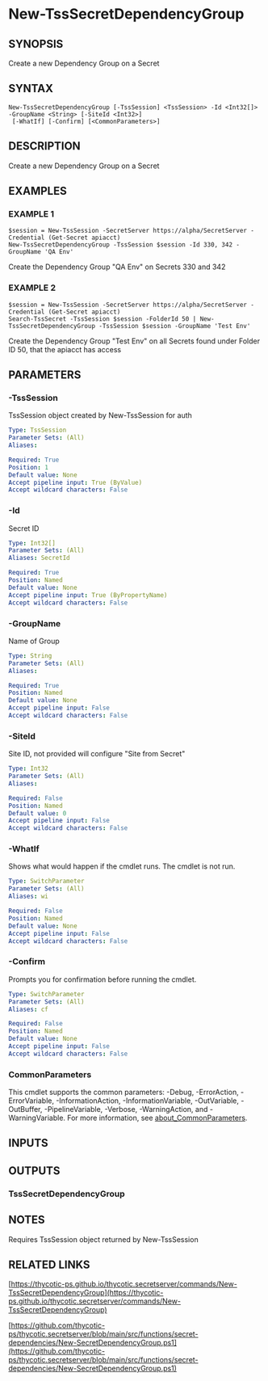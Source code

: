 # New-TssSecretDependencyGroup

## SYNOPSIS
Create a new Dependency Group on a Secret

## SYNTAX

```
New-TssSecretDependencyGroup [-TssSession] <TssSession> -Id <Int32[]> -GroupName <String> [-SiteId <Int32>]
 [-WhatIf] [-Confirm] [<CommonParameters>]
```

## DESCRIPTION
Create a new Dependency Group on a Secret

## EXAMPLES

### EXAMPLE 1
```
$session = New-TssSession -SecretServer https://alpha/SecretServer -Credential (Get-Secret apiacct)
New-TssSecretDependencyGroup -TssSession $session -Id 330, 342 -GroupName 'QA Env'
```

Create the Dependency Group "QA Env" on Secrets 330 and 342

### EXAMPLE 2
```
$session = New-TssSession -SecretServer https://alpha/SecretServer -Credential (Get-Secret apiacct)
Search-TssSecret -TssSession $session -FolderId 50 | New-TssSecretDependencyGroup -TssSession $session -GroupName 'Test Env'
```

Create the Dependency Group "Test Env" on all Secrets found under Folder ID 50, that the apiacct has access

## PARAMETERS

### -TssSession
TssSession object created by New-TssSession for auth

```yaml
Type: TssSession
Parameter Sets: (All)
Aliases:

Required: True
Position: 1
Default value: None
Accept pipeline input: True (ByValue)
Accept wildcard characters: False
```

### -Id
Secret ID

```yaml
Type: Int32[]
Parameter Sets: (All)
Aliases: SecretId

Required: True
Position: Named
Default value: None
Accept pipeline input: True (ByPropertyName)
Accept wildcard characters: False
```

### -GroupName
Name of Group

```yaml
Type: String
Parameter Sets: (All)
Aliases:

Required: True
Position: Named
Default value: None
Accept pipeline input: False
Accept wildcard characters: False
```

### -SiteId
Site ID, not provided will configure "Site from Secret"

```yaml
Type: Int32
Parameter Sets: (All)
Aliases:

Required: False
Position: Named
Default value: 0
Accept pipeline input: False
Accept wildcard characters: False
```

### -WhatIf
Shows what would happen if the cmdlet runs.
The cmdlet is not run.

```yaml
Type: SwitchParameter
Parameter Sets: (All)
Aliases: wi

Required: False
Position: Named
Default value: None
Accept pipeline input: False
Accept wildcard characters: False
```

### -Confirm
Prompts you for confirmation before running the cmdlet.

```yaml
Type: SwitchParameter
Parameter Sets: (All)
Aliases: cf

Required: False
Position: Named
Default value: None
Accept pipeline input: False
Accept wildcard characters: False
```

### CommonParameters
This cmdlet supports the common parameters: -Debug, -ErrorAction, -ErrorVariable, -InformationAction, -InformationVariable, -OutVariable, -OutBuffer, -PipelineVariable, -Verbose, -WarningAction, and -WarningVariable. For more information, see [about_CommonParameters](http://go.microsoft.com/fwlink/?LinkID=113216).

## INPUTS

## OUTPUTS

### TssSecretDependencyGroup
## NOTES
Requires TssSession object returned by New-TssSession

## RELATED LINKS

[https://thycotic-ps.github.io/thycotic.secretserver/commands/New-TssSecretDependencyGroup](https://thycotic-ps.github.io/thycotic.secretserver/commands/New-TssSecretDependencyGroup)

[https://github.com/thycotic-ps/thycotic.secretserver/blob/main/src/functions/secret-dependencies/New-SecretDependencyGroup.ps1](https://github.com/thycotic-ps/thycotic.secretserver/blob/main/src/functions/secret-dependencies/New-SecretDependencyGroup.ps1)

